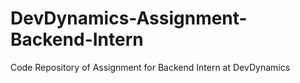 # DevDynamics-Assignment-Backend-Intern
Code Repository of Assignment for Backend Intern at DevDynamics

